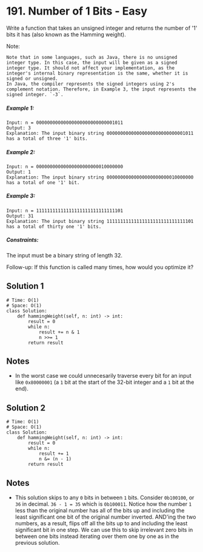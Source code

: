 # 191. Number of 1 Bits - Easy

Write a function that takes an unsigned integer and returns the number of '1' bits it has (also known as the Hamming weight).

Note:

    Note that in some languages, such as Java, there is no unsigned integer type. In this case, the input will be given as a signed integer type. It should not affect your implementation, as the integer's internal binary representation is the same, whether it is signed or unsigned.
    In Java, the compiler represents the signed integers using 2's complement notation. Therefore, in Example 3, the input represents the signed integer. `-3`.


##### Example 1:

```
Input: n = 00000000000000000000000000001011
Output: 3
Explanation: The input binary string 00000000000000000000000000001011 has a total of three '1' bits.
```

##### Example 2:

```
Input: n = 00000000000000000000000010000000
Output: 1
Explanation: The input binary string 00000000000000000000000010000000 has a total of one '1' bit.
```

##### Example 3:

```
Input: n = 11111111111111111111111111111101
Output: 31
Explanation: The input binary string 11111111111111111111111111111101 has a total of thirty one '1' bits.
```

##### Constraints:

The input must be a binary string of length 32.

Follow-up: If this function is called many times, how would you optimize it?

## Solution 1

```
# Time: O(1)
# Space: O(1)
class Solution:
    def hammingWeight(self, n: int) -> int:
        result = 0
        while n:
            result += n & 1
            n >>= 1
        return result
```

## Notes
- In the worst case we could unnecesarily traverse every bit for an input like `0x80000001` (a `1` bit at the start of the 32-bit integer and a `1` bit at the end).

## Solution 2

```
# Time: O(1)
# Space: O(1)
class Solution:
    def hammingWeight(self, n: int) -> int:
        result = 0
        while n:
            result += 1
            n &= (n - 1)
        return result
```

## Notes
- This solution skips to any `0` bits in between `1` bits. Consider `0b100100`, or `36` in decimal. `36 - 1 = 35` which is `0b100011`. Notice how the number `1` less than the original number has all of the bits up and including the least significant one bit of the original number inverted. AND'ing the two numbers, as a result, flips off all the bits up to and including the least significant bit in one step. We can use this to skip irrelevant zero bits in between one bits instead iterating over them one by one as in the previous solution.
